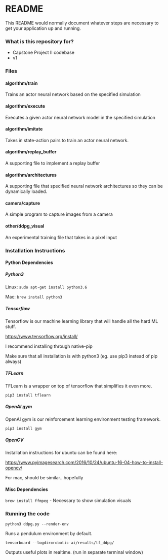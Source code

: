 # README #

This README would normally document whatever steps are necessary to get your application up and running.

### What is this repository for? ###

* Capstone Project II codebase
* v1

### Files ###

#### algorithm/train ####

Trains an actor neural network based on the specified simulation

#### algorithm/execute ####

Executes a given actor neural network model in the specified simulation

#### algorithm/imitate ####

Takes in state-action pairs to train an actor neural network.

#### algorithm/replay_buffer ####

A supporting file to implement a replay buffer

#### algorithm/architectures ####

A supporting file that specified neural network architectures so they can be dynamically loaded.

#### camera/capture ####

A simple program to capture images from a camera

#### other/ddpg_visual ####

An experimental training file that takes in a pixel input

### Installation Instructions ###

#### Python Dependencies ####

##### Python3 #####
Linux: `sudo apt-get install python3.6`

Mac: `brew install python3`

##### Tensorflow #####

Tensorflow is our machine learning library that will handle all the hard ML stuff.

https://www.tensorflow.org/install/

I recommend installing through native-pip

Make sure that all installation is with python3 (eg. use pip3 instead of pip always)

##### TFLearn #####

TFLearn is a wrapper on top of tensorflow that simplifies it even more.

`pip3 install tflearn`

##### OpenAI gym #####

OpenAI gym is our reinforcement learning environment testing framework.

`pip3 install gym`

##### OpenCV #####

Installation instructions for ubuntu can be found here:

https://www.pyimagesearch.com/2016/10/24/ubuntu-16-04-how-to-install-opencv/

For mac, should be similar...hopefully

#### Misc Dependencies ####
`brew install ffmpeg` - Necessary to show simulation visuals

### Running the code ###

`python3 ddpg.py --render-env`

Runs a pendulum environment by default.

`tensorboard --logdir=robotic-ai/results/tf_ddpg/`

Outputs useful plots in realtime. (run in separate terminal window)